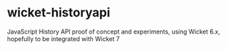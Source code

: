 wicket-historyapi
=================

JavaScript History API proof of concept and experiments, using Wicket 6.x, hopefully to be integrated with Wicket 7
